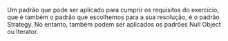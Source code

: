 Um padrão que pode ser aplicado para cumprir os requisitos do exercício, que é também o padrão que escolhemos para a sua resolução, é o padrão Strategy.
No entanto, também podem ser aplicados os padrões Null Object ou Iterator.